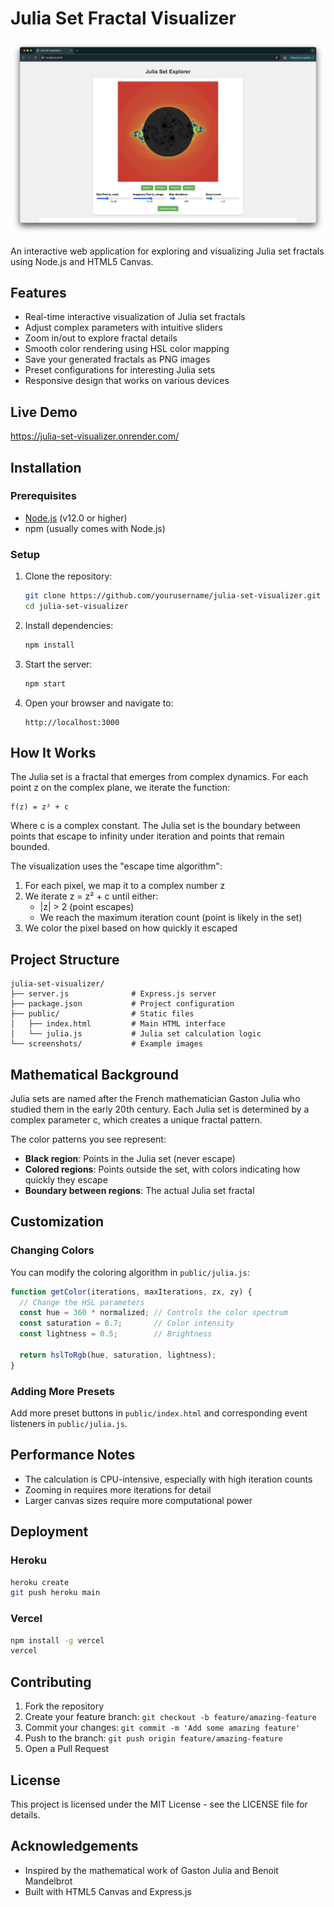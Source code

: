 # Julia Set Fractal Visualizer

![Julia Set Example](https://raw.githubusercontent.com/Q0k0LaTe/julia-set-visualizer/master/screenshots/example.png)

An interactive web application for exploring and visualizing Julia set fractals using Node.js and HTML5 Canvas.

## Features

- Real-time interactive visualization of Julia set fractals
- Adjust complex parameters with intuitive sliders
- Zoom in/out to explore fractal details
- Smooth color rendering using HSL color mapping
- Save your generated fractals as PNG images
- Preset configurations for interesting Julia sets
- Responsive design that works on various devices

## Live Demo

https://julia-set-visualizer.onrender.com/

## Installation

### Prerequisites

- [Node.js](https://nodejs.org/) (v12.0 or higher)
- npm (usually comes with Node.js)

### Setup

1. Clone the repository:
   ```bash
   git clone https://github.com/yourusername/julia-set-visualizer.git
   cd julia-set-visualizer
   ```

2. Install dependencies:
   ```bash
   npm install
   ```

3. Start the server:
   ```bash
   npm start
   ```

4. Open your browser and navigate to:
   ```
   http://localhost:3000
   ```

## How It Works

The Julia set is a fractal that emerges from complex dynamics. For each point z on the complex plane, we iterate the function:

```
f(z) = z² + c
```

Where c is a complex constant. The Julia set is the boundary between points that escape to infinity under iteration and points that remain bounded.

The visualization uses the "escape time algorithm":
1. For each pixel, we map it to a complex number z
2. We iterate z = z² + c until either:
   - |z| > 2 (point escapes)
   - We reach the maximum iteration count (point is likely in the set)
3. We color the pixel based on how quickly it escaped

## Project Structure

```
julia-set-visualizer/
├── server.js              # Express.js server
├── package.json           # Project configuration
├── public/                # Static files
│   ├── index.html         # Main HTML interface
│   └── julia.js           # Julia set calculation logic
└── screenshots/           # Example images
```

## Mathematical Background

Julia sets are named after the French mathematician Gaston Julia who studied them in the early 20th century. Each Julia set is determined by a complex parameter c, which creates a unique fractal pattern.

The color patterns you see represent:
- **Black region**: Points in the Julia set (never escape)
- **Colored regions**: Points outside the set, with colors indicating how quickly they escape
- **Boundary between regions**: The actual Julia set fractal

## Customization

### Changing Colors

You can modify the coloring algorithm in `public/julia.js`:

```javascript
function getColor(iterations, maxIterations, zx, zy) {
  // Change the HSL parameters
  const hue = 360 * normalized; // Controls the color spectrum
  const saturation = 0.7;       // Color intensity
  const lightness = 0.5;        // Brightness
  
  return hslToRgb(hue, saturation, lightness);
}
```

### Adding More Presets

Add more preset buttons in `public/index.html` and corresponding event listeners in `public/julia.js`.

## Performance Notes

- The calculation is CPU-intensive, especially with high iteration counts
- Zooming in requires more iterations for detail
- Larger canvas sizes require more computational power

## Deployment

### Heroku

```bash
heroku create
git push heroku main
```

### Vercel

```bash
npm install -g vercel
vercel
```

## Contributing

1. Fork the repository
2. Create your feature branch: `git checkout -b feature/amazing-feature`
3. Commit your changes: `git commit -m 'Add some amazing feature'`
4. Push to the branch: `git push origin feature/amazing-feature`
5. Open a Pull Request

## License

This project is licensed under the MIT License - see the LICENSE file for details.

## Acknowledgements

- Inspired by the mathematical work of Gaston Julia and Benoit Mandelbrot
- Built with HTML5 Canvas and Express.js